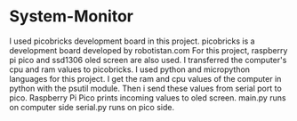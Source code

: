 # System-Monitor
I used picobricks development board in this project.
picobricks is a development board developed by robotistan.com
For this project, raspberry pi pico and ssd1306 oled screen are also used.
I transferred the computer's cpu and ram values to picobricks.
I used python and micropython languages for this project.
I get the ram and cpu values of the computer in python with the psutil module.
Then i send these values from serial port to pico.
Raspberry Pi Pico prints incoming values to oled screen.
main.py runs on computer side serial.py runs on pico side.
